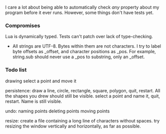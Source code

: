 I care a lot about being able to automatically check _any_ property about my
program before it ever runs. However, some things don't have tests yet.

### Compromises

Lua is dynamically typed. Tests can't patch over lack of type-checking.

* All strings are UTF-8. Bytes within them are not characters. I try to label
  byte offsets as _offset, and character positions as _pos. For example,
  string.sub should never use a _pos to substring, only an _offset.


### Todo list

drawing
  select a point and move it

persistence:
  draw a line, circle, rectangle, square, polygon, quit, restart. All the shapes you drew should still be visible.
  select a point and name it, quit, restart. Name is still visible.

undo:
  naming points
  deleting points
  moving points

resize:
  create a file containing a long line of characters without spaces. try
  resizing the window vertically and horizontally, as far as possible.
